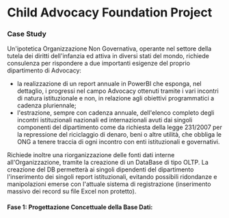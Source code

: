# Child Advocacy Foundation Project

### Case Study

Un'ipotetica Organizzazione Non Governativa, operante nel settore della tutela dei diritti dell'infanzia ed attiva in diversi stati del mondo, richiede consulenza per rispondere a due importanti esigenze del proprio dipartimento di Advocacy:

- la realizzazione di un report annuale in PowerBI che esponga, nel dettaglio, i progressi nel campo Advocacy ottenuti tramite i vari incontri di natura istituzionale e non, in relazione agli obiettivi programmatici a cadenza pluriennale;
- l'estrazione, sempre con cadenza annuale, dell'elenco completo degli incontri istituzionali nazionali ed internazionali avuti dai singoli componenti del dipartimento come da richiesta della legge 231/2007 per la repressione del riciclaggio di denaro, beni o altre utilità, che obbliga le ONG a tenere traccia di ogni incontro con enti istituzionali e governativi.

Richiede inoltre una riorganizzazione delle fonti dati interne all'Organizzazione, tramite la creazione di un DataBase di tipo OLTP.
La creazione del DB permetterà ai singoli dipendenti del dipartimento l'inserimento dei singoli report istituzionali, evitando possibili ridondanze e manipolazioni emerse con l'attuale sistema di registrazione (inserimento massivo dei record su file Excel non protetto).

#### Fase 1: Progettazione Concettuale della Base Dati: 
